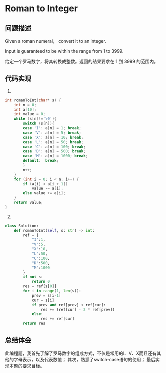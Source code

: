 # Roman to Integer

## 问题描述
Given a roman numeral,　convert it to an integer.

Input is guaranteed to be within the range from 1 to 3999.

给定一个罗马数字，将其转换成整数。返回的结果要求在 1 到 3999 的范围内。

## 代码实现
1.
``` C
int romanToInt(char* s) {
	int n = 0;
	int a[10];
	int value = 0;
	while (s[n]!='\0'){
		switch (s[n]){
		case 'I': a[n] = 1; break;
		case 'V': a[n] = 5; break;
		case 'X': a[n] = 10; break;
		case 'L': a[n] = 50; break;
		case 'C': a[n] = 100; break;
		case 'D': a[n] = 500; break;
		case 'M': a[n] = 1000; break;
		default:  break;
		}
		n++;
	}
	for (int i = 0; i < n; i++) {
		if (a[i] < a[i + 1])
			value -= a[i];
		else value += a[i];
	}
	return value;
}
```

2.
```python
class Solution:
    def romanToInt(self, s: str) -> int:
        ref = {
            "I":1,
            "V":5,
            "X":10,
            "L":50,
            "C":100,
            "D":500,
            "M":1000
        }
        if not s:
            return 0
        res = ref[s[0]]
        for i in range(1, len(s)):
            prev = s[i-1]
            cur = s[i]
            if prev and ref[prev] < ref[cur]:
                res += (ref[cur] - 2 * ref[prev])
            else:
                res += ref[cur]
        return res
```
## 总结体会
此编程题，我首先了解了罗马数字的组成方式，不仅是常用的I、V、X而且还有其他的字母表示，以及代表数值；
其次，熟悉了switch-case语句的使用；
最后实现本题的要求目标。
